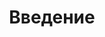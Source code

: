 ---
slug: "/post53"
title: "Введение"
metaTitle: "Syntax Highlighting is the meta title tag for this page"
metaDescription: "This is the meta description for this page"
---